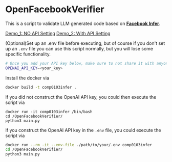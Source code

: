 # OpenFacebookVerifier
This is a script to validate LLM generated code based on **[Facebook Infer](https://github.com/facebook/infer)**.

[Demo_1: NO API Setting](https://drive.google.com/file/d/1x8mGVQbVhWuUcWsq83j1VpdTWdPYbmWW/view?usp=sharing) [Demo_2: With API Setting](https://drive.google.com/file/d/19CxoHW1vdUkwQbTjCFg4j42bkjNLUkQZ/view?usp=sharing)

(Optional)Set up an .env file before executing, but of course if you don't set up an `.env` file you can use this script normally, but you will lose some specific functionality.
``` bash
# Once you add your API key below, make sure to not share it with anyone! The API key should remain private.
OPENAI_API_KEY=<your_key>
```
Install the docker via
``` bash
docker build -t comp0103infer .
```
If you did not construct the OpenAI API key, you could then execute the script via 
```
docker run -it comp0103infer /bin/bash
cd /OpenFacebookVerifier/
python3 main.py
```
If you construct the OpenAI API key in the `.env` file, you could execute the script via
``` bash
docker run --rm -it --env-file ./path/to/your/.env comp0103infer
cd /OpenFacebookVerifier/
python3 main.py
```
